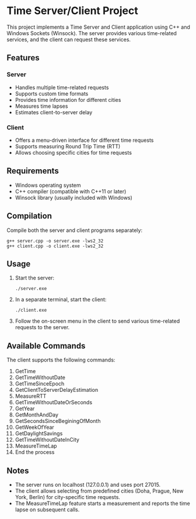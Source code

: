 # Time Server/Client Project

This project implements a Time Server and Client application using C++ and Windows Sockets (Winsock). The server provides various time-related services, and the client can request these services.

## Features

### Server
- Handles multiple time-related requests
- Supports custom time formats
- Provides time information for different cities
- Measures time lapses
- Estimates client-to-server delay

### Client
- Offers a menu-driven interface for different time requests
- Supports measuring Round Trip Time (RTT)
- Allows choosing specific cities for time requests

## Requirements

- Windows operating system
- C++ compiler (compatible with C++11 or later)
- Winsock library (usually included with Windows)

## Compilation

Compile both the server and client programs separately:

```
g++ server.cpp -o server.exe -lws2_32
g++ client.cpp -o client.exe -lws2_32
```

## Usage

1. Start the server:
   ```
   ./server.exe
   ```

2. In a separate terminal, start the client:
   ```
   ./client.exe
   ```

3. Follow the on-screen menu in the client to send various time-related requests to the server.

## Available Commands

The client supports the following commands:

1. GetTime
2. GetTimeWithoutDate
3. GetTimeSinceEpoch
4. GetClientToServerDelayEstimation
5. MeasureRTT
6. GetTimeWithoutDateOrSeconds
7. GetYear
8. GetMonthAndDay
9. GetSecondsSinceBeginingOfMonth
10. GetWeekOfYear
11. GetDaylightSavings
12. GetTimeWithoutDateInCity
13. MeasureTimeLap
14. End the process

## Notes

- The server runs on localhost (127.0.0.1) and uses port 27015.
- The client allows selecting from predefined cities (Doha, Prague, New York, Berlin) for city-specific time requests.
- The MeasureTimeLap feature starts a measurement and reports the time lapse on subsequent calls.

